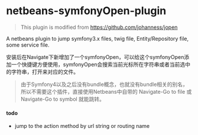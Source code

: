 # netbeans-symfonyOpen-plugin

> This plugin is modified from https://github.com/johanness/jopen


A netbeans plugin to jump symfony3.x files, twig file, Entity/Repository file, some service file.

安装后在Navigate下新增加了一个symfonyOpen，可以给这个symfonyOpen添加一个快捷键方便使用，symfonyOpen会搜索当前光标所在字符串或者当前选中的字符串，打开来对应的文件。

>由于Symfony4以及之后没有bundle概念，也就没有bundle相关的别名，所以不需要这个插件，直接使用Netbeans中自带的 Navigate-Go to file 或 Navigate-Go to symbol 就能跳转。

#### todo

- jump to the action method by url string or routing name

